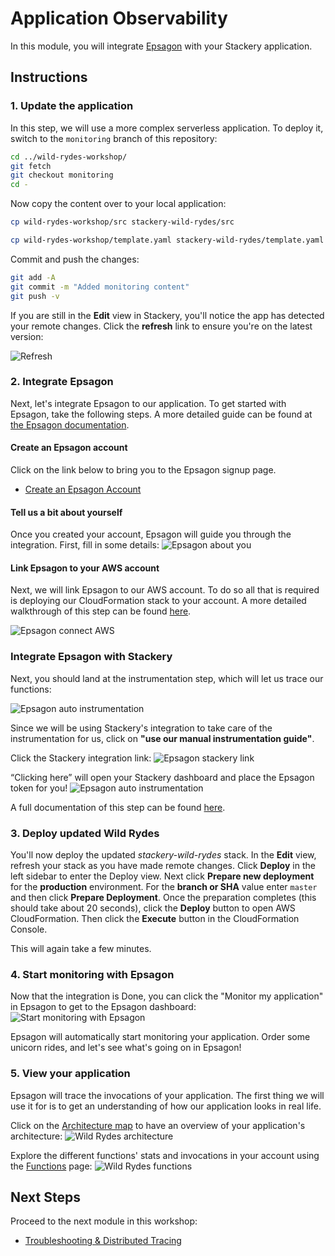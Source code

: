 # Application Observability
In this module, you will integrate [Epsagon](https://epsagon.com) with your Stackery application.

## Instructions

### 1. Update the application 
In this step, we will use a more complex serverless application. To deploy it, switch to the `monitoring` branch of this repository:

```bash
cd ../wild-rydes-workshop/
git fetch
git checkout monitoring
cd -
```

Now copy the content over to your local application:

```bash
cp wild-rydes-workshop/src stackery-wild-rydes/src
```
```bash
cp wild-rydes-workshop/template.yaml stackery-wild-rydes/template.yaml
```

Commit and push the changes:

```bash
git add -A
git commit -m "Added monitoring content"
git push -v
```

If you are still in the **Edit** view in Stackery, you'll notice the app has detected your remote changes. Click the **refresh** link to ensure you're on the latest version:

![Refresh](./images/01-refresh.png)

### 2. Integrate Epsagon
Next, let's integrate Epsagon to our application. To get started with Epsagon, take the following steps. A more detailed guide can be found at [the Epsagon documentation](https://docs.epsagon.com/docs/quickstart).

#### Create an Epsagon account
Click on the link below to bring you to the Epsagon signup page.

* [Create an Epsagon Account](https://dashboard.epsagon.com/signup)


#### Tell us a bit about yourself
Once you created your account, Epsagon will guide you through the integration. First, fill in some details:
![Epsagon about you](./images/06-epsagon-about-you.png)

#### Link Epsagon to your AWS account
Next, we will link Epsagon to our AWS account. To do so all that is required is deploying our CloudFormation stack to your account. A more detailed walkthrough of this step can be found [here](https://docs.epsagon.com/docs/aws-lambda-monitoring).

![Epsagon connect AWS](./images/06-epsagon-connect-aws.png)

### Integrate Epsagon with Stackery
Next, you should land at the instrumentation step, which will let us trace our functions:

![Epsagon auto instrumentation](./images/06-epsagon-auto-instrumentation.png)

Since we will be using Stackery's integration to take care of the instrumentation for us, click on **"use our manual instrumentation guide"**.

Click the Stackery integration link:
![Epsagon stackery link](images/06-epsagon-stackery-link.png)

“Clicking here” will open your Stackery dashboard and place the Epsagon token for you!
![Epsagon auto instrumentation](images/06-epsagon-stackery-set-token.png)

A full documentation of this step can be found [here](https://docs.epsagon.com/docs/stackery).


### 3. Deploy updated Wild Rydes
You'll now deploy the updated *stackery-wild-rydes* stack. In the **Edit** view, refresh your stack as you have made remote changes. Click **Deploy** in the left sidebar to enter the Deploy view. Next click **Prepare new deployment** for the **production** environment. For the **branch or SHA** value enter `master` and  then click **Prepare Deployment**. Once the preparation completes (this should take about 20 seconds), click the **Deploy** button to open AWS CloudFormation. Then click the **Execute** button in the CloudFormation Console.

This will again take a few minutes.

### 4. Start monitoring with Epsagon
Now that the integration is Done, you can click the "Monitor my application" in Epsagon to get to the Epsagon dashboard:
![Start monitoring with Epsagon](images/06-epsagon-start-monitoring.png)

Epsagon will automatically start monitoring your application. Order some unicorn rides, and let's see what's going on in Epsagon!


### 5. View your application
Epsagon will trace the invocations of your application. The first thing we will use it for is to get an understanding of how our application looks in real life.

Click on the [Architecture map](https://dashboard.epsagon.com/applications/stackery-wild-rydes-production/architecture) to have an overview of your application's architecture:
![Wild Rydes architecture](images/06-architecture.png)

Explore the different functions' stats and invocations in your account using the [Functions](https://dashboard.epsagon.com/functions) page:
![Wild Rydes functions](images/06-functions.png)


## Next Steps
Proceed to the next module in this workshop:

* [Troubleshooting & Distributed Tracing](07-troubleshooting-distributed-tracing.md)
